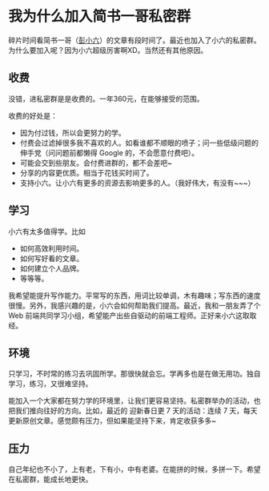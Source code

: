 # 我为什么加入简书一哥私密群
碎片时间看简书一哥（[彭小六](http://www.jianshu.com/p/614266678498)）的文章有段时间了。最近也加入了小六的私密群。为什么要加入呢？因为小六超级厉害啊XD。当然还有其他原因。

## 收费
没错，进私密群是是收费的。一年360元，在能够接受的范围。

收费的好处是：
* 因为付过钱，所以会更努力的学。
* 付费会过滤掉很多我不喜欢的人。如看谁都不顺眼的喷子；问一些低级问题的伸手党（问问题前都懒得 Google 的，不会愿意付费吧）。
* 可能会交到些朋友。会付费进群的，都不会差吧~
* 分享的内容更优质。相当于花钱买时间了。
* 支持小六。让小六有更多的资源去影响更多的人。（我好伟大，有没有~~~）

## 学习
小六有太多值得学。比如
* 如何高效利用时间。
* 如何写好看的文章。
* 如何建立个人品牌。
* 等等等。

我希望能提升写作能力。平常写的东西，用词比较单调，木有趣味；写东西的速度很慢。另外，我感兴趣的是，小六会如何帮助我们提高。最近，我和一朋友弄了个 Web 前端共同学习小组，希望能产出些自驱动的前端工程师。正好来小六这取取经。

## 环境
只学习，不时常的练习去巩固所学。那很快就会忘。学再多也是在做无用功。独自学习，练习，又很难坚持。

能加入一个大家都在努力学的环境里，让我们更容易坚持。私密群举办的活动，也把我们推向往好的方向。比如，最近的 迎新春日更 7 天的活动：连续 7 天，每天更新原创文章。感觉颇有压力，但如果能坚持下来，肯定收获多多~

## 压力
自己年纪也不小了，上有老，下有小，中有老婆。在能拼的时候，多拼一下。希望在私密群，能成长地更快。
